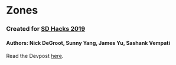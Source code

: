 # Zones
### Created for [SD Hacks 2019](https://sdhacks.io)
#### Authors: Nick DeGroot, Sunny Yang, James Yu, Sashank Vempati

Read the Devpost [here](https://devpost.com/software/zones-jyzpa3).
